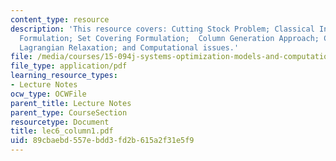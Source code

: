 ```yaml
---
content_type: resource
description: 'This resource covers: Cutting Stock Problem; Classical Integer Programming
  Formulation; Set Covering Formulation;  Column Generation Approach; Connection with
  Lagrangian Relaxation; and Computational issues.'
file: /media/courses/15-094j-systems-optimization-models-and-computation-sma-5223-spring-2004/89cbaebd557ebdd3fd2b615a2f31e5f9_lec6_column1.pdf
file_type: application/pdf
learning_resource_types:
- Lecture Notes
ocw_type: OCWFile
parent_title: Lecture Notes
parent_type: CourseSection
resourcetype: Document
title: lec6_column1.pdf
uid: 89cbaebd-557e-bdd3-fd2b-615a2f31e5f9
---
```

